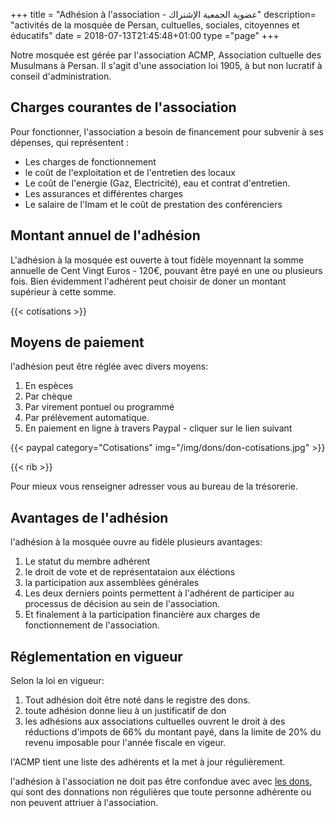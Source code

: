 +++
title = "Adhésion à l'association - عضوية الجمعية الإشتراك"
description= "activités de la mosquée de Persan, cultuelles, sociales, citoyennes et éducatifs"
date = 2018-07-13T21:45:48+01:00
type ="page"
+++

Notre mosquée est gérée par l'association ACMP, Association cultuelle des
Musulmans à Persan. Il s'agit d'une association loi 1905, à but non lucratif à
conseil d'administration.

## Charges courantes de l'association
Pour fonctionner, l'association a besoin de financement pour subvenir à ses
dépenses, qui représentent :

- Les charges de fonctionnement
- le coût de l'exploitation et de l'entretien des locaux
- Le coût de l'energie (Gaz, Electricité), eau et contrat d'entretien.
- Les assurances et différentes charges
- Le salaire de l'Imam et le coût de prestation des conférenciers

## Montant annuel de l'adhésion

L'adhésion à la mosquée est ouverte à tout fidèle moyennant la somme annuelle de
Cent Vingt Euros - 120€, pouvant être payé en une ou plusieurs fois.
Bien évidemment l'adhérent peut choisir de doner un montant supérieur à cette somme.

{{< cotisations >}}

## Moyens de paiement
l'adhésion peut être réglée avec divers moyens:

1. En espèces
2. Par chèque
3. Par virement pontuel ou programmé
4. Par prélèvement automatique.
5. En paiement en ligne à travers Paypal - cliquer sur le lien suivant

{{< paypal category="Cotisations" img="/img/dons/don-cotisations.jpg" >}}

{{< rib >}}

Pour mieux vous renseigner adresser vous au bureau de la trésorerie.

## Avantages de l'adhésion

l'adhésion à la mosquée ouvre au fidèle plusieurs avantages:

1. Le statut du membre adhérent
2. le droit de vote et de représentataion aux éléctions
3. la participation aux assemblées générales
4. Les deux derniers points permettent à l'adhérent de participer au processus de décision au sein de l'association.
5. Et finalement à la participation financière aux charges de fonctionnement de l'association.

## Réglementation en vigueur

Selon la loi en vigueur:

1. Tout adhésion doit être noté dans le registre des dons.
2. toute adhésion donne lieu à un justificatif de don
3. les adhésions aux associations cultuelles ouvrent le droit à des réductions d'impots de 66% du montant payé, dans la limite de 20% du revenu imposable pour l'année fiscale en vigeur.

l'ACMP tient une liste des adhérents et la met à jour régulièrement.


l'adhésion à l'association ne doit pas être confondue avec avec [les dons](/soutenir/dons/), qui sont des donnations non régulières que toute
personne adhérente ou non peuvent attriuer à l'association.
